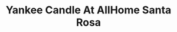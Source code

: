 ---
title: "Yankee Candle At AllHome Santa Rosa"
url: /santa-rosa/yankee-candle-at-allhome-santa-rosa/
shop: Warenhaus
---